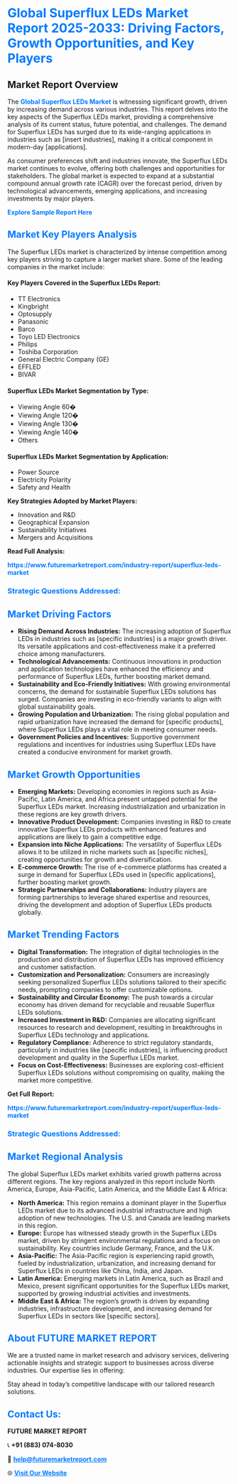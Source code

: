 <h1 style="color: #007BFF;">Global Superflux LEDs Market Report 2025-2033: Driving Factors, Growth Opportunities, and Key Players</h1>

<section id="overview">
<h2>Market Report Overview</h2>
<p>The <a href="https://www.futuremarketreport.com/industry-report/superflux-leds-market" style="color: #007BFF; text-decoration: none;"><strong>Global Superflux LEDs Market</strong></a> is witnessing significant growth, driven by increasing demand across various industries. This report delves into the key aspects of the Superflux LEDs market, providing a comprehensive analysis of its current status, future potential, and challenges. The demand for Superflux LEDs has surged due to its wide-ranging applications in industries such as [insert industries], making it a critical component in modern-day [applications].</p>
<p>As consumer preferences shift and industries innovate, the Superflux LEDs market continues to evolve, offering both challenges and opportunities for stakeholders. The global market is expected to expand at a substantial compound annual growth rate (CAGR) over the forecast period, driven by technological advancements, emerging applications, and increasing investments by major players.</p>
</section>

<section id="overview">
<p><a href="https://www.futuremarketreport.com/request-sample/reportId=52174" style="color: #007BFF; text-decoration: none;"><strong>Explore Sample Report Here</strong></a></p>
</section>

<section id="key-players">
<h2 style="color: #007BFF;">Market Key Players Analysis</h2>
<p>The Superflux LEDs market is characterized by intense competition among key players striving to capture a larger market share. Some of the leading companies in the market include:</p>
<h4>Key Players Covered in the Superflux LEDs Report:</h4>
<ul><li>TT Electronics</li><li>Kingbright</li><li>Optosupply</li><li>Panasonic</li><li>Barco</li><li>Toyo LED Electronics</li><li>Philips</li><li>Toshiba Corporation</li><li>General Electric Company (GE)</li><li>EFFLED</li><li>BIVAR</li></ul>
<h4>Superflux LEDs Market Segmentation by Type:</h4>
<ul><li>Viewing Angle 60�</li><li>Viewing Angle 120�</li><li>Viewing Angle 130�</li><li>Viewing Angle 140�</li><li>Others</li></ul>

<h4>Superflux LEDs Market Segmentation by Application:</h4>
<ul><li>Power Source</li><li>Electricity Polarity</li><li>Safety and Health</li></ul>
<p><strong>Key Strategies Adopted by Market Players:</strong></p>
<ul>
<li>Innovation and R&D</li>
<li>Geographical Expansion</li>
<li>Sustainability Initiatives</li>
<li>Mergers and Acquisitions</li>
</ul>
</section>

<section>
<p><strong>Read Full Analysis: </strong></p><a href="https://www.futuremarketreport.com/industry-report/superflux-leds-market" style="color: #007BFF; text-decoration: none;"><strong>https://www.futuremarketreport.com/industry-report/superflux-leds-market</strong></a>
<h3 style="color: #007BFF;">Strategic Questions Addressed:</h3>
</section>

<section id="driving-factors">
<h2 style="color: #007BFF;">Market Driving Factors</h2>
<ul>
<li><strong>Rising Demand Across Industries:</strong> The increasing adoption of Superflux LEDs in industries such as [specific industries] is a major growth driver. Its versatile applications and cost-effectiveness make it a preferred choice among manufacturers.</li>
<li><strong>Technological Advancements:</strong> Continuous innovations in production and application technologies have enhanced the efficiency and performance of Superflux LEDs, further boosting market demand.</li>
<li><strong>Sustainability and Eco-Friendly Initiatives:</strong> With growing environmental concerns, the demand for sustainable Superflux LEDs solutions has surged. Companies are investing in eco-friendly variants to align with global sustainability goals.</li>
<li><strong>Growing Population and Urbanization:</strong> The rising global population and rapid urbanization have increased the demand for [specific products], where Superflux LEDs plays a vital role in meeting consumer needs.</li>
<li><strong>Government Policies and Incentives:</strong> Supportive government regulations and incentives for industries using Superflux LEDs have created a conducive environment for market growth.</li>
</ul>
</section>

<section id="growth-opportunities">
<h2 style="color: #007BFF;">Market Growth Opportunities</h2>
<ul>
<li><strong>Emerging Markets:</strong> Developing economies in regions such as Asia-Pacific, Latin America, and Africa present untapped potential for the Superflux LEDs market. Increasing industrialization and urbanization in these regions are key growth drivers.</li>
<li><strong>Innovative Product Development:</strong> Companies investing in R&D to create innovative Superflux LEDs products with enhanced features and applications are likely to gain a competitive edge.</li>
<li><strong>Expansion into Niche Applications:</strong> The versatility of Superflux LEDs allows it to be utilized in niche markets such as [specific niches], creating opportunities for growth and diversification.</li>
<li><strong>E-commerce Growth:</strong> The rise of e-commerce platforms has created a surge in demand for Superflux LEDs used in [specific applications], further boosting market growth.</li>
<li><strong>Strategic Partnerships and Collaborations:</strong> Industry players are forming partnerships to leverage shared expertise and resources, driving the development and adoption of Superflux LEDs products globally.</li>
</ul>
</section>

<section id="trending-factors">
<h2 style="color: #007BFF;">Market Trending Factors</h2>
<ul>
<li><strong>Digital Transformation:</strong> The integration of digital technologies in the production and distribution of Superflux LEDs has improved efficiency and customer satisfaction.</li>
<li><strong>Customization and Personalization:</strong> Consumers are increasingly seeking personalized Superflux LEDs solutions tailored to their specific needs, prompting companies to offer customizable options.</li>
<li><strong>Sustainability and Circular Economy:</strong> The push towards a circular economy has driven demand for recyclable and reusable Superflux LEDs solutions.</li>
<li><strong>Increased Investment in R&D:</strong> Companies are allocating significant resources to research and development, resulting in breakthroughs in Superflux LEDs technology and applications.</li>
<li><strong>Regulatory Compliance:</strong> Adherence to strict regulatory standards, particularly in industries like [specific industries], is influencing product development and quality in the Superflux LEDs market.</li>
<li><strong>Focus on Cost-Effectiveness:</strong> Businesses are exploring cost-efficient Superflux LEDs solutions without compromising on quality, making the market more competitive.</li>
</ul>
</section>

<section>
<p><strong>Get Full Report: </strong></p><a href="https://www.futuremarketreport.com/industry-report/superflux-leds-market" style="color: #007BFF; text-decoration: none;"><strong>https://www.futuremarketreport.com/industry-report/superflux-leds-market</strong></a>
<h3 style="color: #007BFF;">Strategic Questions Addressed:</h3>
</section>


<section id="regional-analysis">
<h2 style="color: #007BFF;">Market Regional Analysis</h2>
<p>The global Superflux LEDs market exhibits varied growth patterns across different regions. The key regions analyzed in this report include North America, Europe, Asia-Pacific, Latin America, and the Middle East & Africa:</p>
<ul>
<li><strong>North America:</strong> This region remains a dominant player in the Superflux LEDs market due to its advanced industrial infrastructure and high adoption of new technologies. The U.S. and Canada are leading markets in this region.</li>
<li><strong>Europe:</strong> Europe has witnessed steady growth in the Superflux LEDs market, driven by stringent environmental regulations and a focus on sustainability. Key countries include Germany, France, and the U.K.</li>
<li><strong>Asia-Pacific:</strong> The Asia-Pacific region is experiencing rapid growth, fueled by industrialization, urbanization, and increasing demand for Superflux LEDs in countries like China, India, and Japan.</li>
<li><strong>Latin America:</strong> Emerging markets in Latin America, such as Brazil and Mexico, present significant opportunities for the Superflux LEDs market, supported by growing industrial activities and investments.</li>
<li><strong>Middle East & Africa:</strong> The region’s growth is driven by expanding industries, infrastructure development, and increasing demand for Superflux LEDs in sectors like [specific sectors].</li>
</ul>
</section>

<footer>
<h2 style="color: #007BFF;">About FUTURE MARKET REPORT</h2>
<p>We are a trusted name in market research and advisory services, delivering actionable insights and strategic support to businesses across diverse industries. Our expertise lies in offering:</p>

<p>Stay ahead in today’s competitive landscape with our tailored research solutions.</p>

<h2 style="color: #007BFF;">Contact Us:</h2>
<p><strong>FUTURE MARKET REPORT</strong></p>
<p>📞 <strong>+91 (883) 074-8030</strong></p>
<p>📧 <strong><a href="mailto:help@futuremarketreport.com" style="color: #007BFF;">help@futuremarketreport.com</a></strong></p>
<p>🌐 <strong><a href="https://www.futuremarketreport.com/" style="color: #007BFF;">Visit Our Website</a></strong></p>
</footer>
